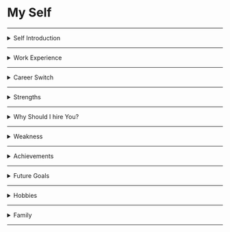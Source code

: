 # My Self

---

<details>
<summary>Self Introduction</summary>

### Self Introduction

First of all,
Thank you, sir, for giving me this opportunity to introduce myself.

well,
##### `Bio`
I'm Praveen Ande.

I am from Dr. B. R. Ambedkar Konaseema district in Andhra Pradesh state, currently I am in Hyderabad.

I have completed my B.Tech in the stream of **Mechanical Engineering** from *SRINIVASA INSTITUTE OF ENGINEERING & TECHNOLOGY* Amalapuram.

##### `My Journey`
After My Graduation, I worked at __JAY ENGINEERING WORKS__ company in Chennai as a Quality Control Engineer & CNC Programmer.  

I have a strong interest in learning programming languages, so I completed an Industry Ready Certification course in Full-stack Development with MERN specialization from Nxtwave.  

##### `Skills`

During my full-stack training, I learned various technologies:

On the **Frontend** side, I learned `HTML`, `CSS`, `Bootstrap`, `JavaScript`, and `React`.

On the **Backend** side, I acquired knowledge on `Node.js`, `Express.js`, and `Python`.

On the **Database** side, I learned `SQLite` database.

I also gained some experience in using Git and GitHub for version control.

So I have hands-on experience on MERN stack technologies,

##### `Projects`

During my fullstack training I have built many  __static__, __Responsive__ and __Dynamic__ websites.  
I developed __todo Application__ with Javascript and also created __wikipedia search Application__ using Javascript and API calls.

I have built __Instashare__ React Application, It is almost like Instagram clone. For this project I used Functional components with React Hooks, API calls and Cookies Storage.

currently I am learning `MongoDB` database...

##### Achievements
My achievement is that I recently participated in 100-days code challenge and successfully completed that challenge.

During that challenge, I consistently updated my learning progress of coding every day for 100 days on __LinkedIn__.

So I received a certificate from __Nxtwave__.

This is all about me sir.

If you want to know more about me, I am very happy to share with you.

Thank you sir.

</details>

---

<details>
<summary>Work Experience</summary>

### Work Experience

##### Non-IT
After My Graduation, I worked at __JAY ENGINEERING WORKS__ company in Chennai as a Quality Control Engineer & CNC Programmer.   
In this role, I handled CNC machines and Control the dimensions of machining parts by modifying the CNC programs.

I worked in Mechanical Industry nearly 2 1/2 years.  

##### IT
I have also IT experience from last 1 year. 
During my fullstack training I did many __static__, __responsive__ and __Dynamic__ websites in CCBP.

</details>

---

<details>
<summary>Career Switch</summary>

### Career Switch
Actually, I realized that there is  more growth in IT field.
So, I took full-stack trainning from __Nxtwave__.

I improved my logical thinking & problem solving skills through Python.  

During my full-stack training, I really enjoyed learning these technologies and developing websites and projects. 

This experience gave a lot of confidence then I fixed that IT field is the right field for me.
That's why I want to switch my career to IT field.

</details>

---

<details>
<summary>Strengths</summary>

### Strengths 

I have good Problem-solving skills.  
Instead of spending time worrying about the problem, I try to understand the root cause of the problem and then try to solve it.

In my previous company I solved many problems.

Actually, I am very friendly and I can collaborate with people and be a good team player.

</details>

---

<details>
<summary>Why Should I hire You?</summary>

### Hire 

I'm confident that with my strengths, I can fulfill my responsibilities as an employee in your company.
</details>

---

<details>
<summary>Weakness</summary>

### Weakness 
Rarely, I get sad sometimes when my plans don't work. 

</details>

---

<details>
<summary>Achievements</summary>

### Achievements
Recently I participated in 100-days code challenge and I completed successfully that challenge.

In that challenge, I updated my learning progress of coding consistently every day for 100 days in __LinkedIn__.

So I got cerificate from __Nxtwave__.

</details>

---

<details>
<summary>Future Goals</summary>

### Feature Goals 

##### Short-term goal
I want to become an expert in my role at your company.

##### Long-term
I want to contribute to the your company's growth.

</details>

---

<details>
<summary>Hobbies</summary>

### Hobbies

* I am spending my free time with my sister's kids.
 
* Actually, I try to learn something new.
I followed many technology related channels on youtube.  
My Favorite youtube channel is __Akshay Saini__ youtube channel.
He has good knowledge in Javascript.

</details>

---

<details>
<summary>Family</summary>

### Family

My father is a farmer.
My mother is a housewife.

I have two siblings, My both elder sisters are married.

</details>

---
